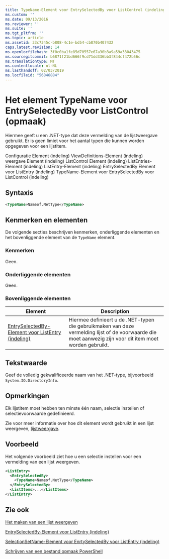 ```yaml
---
title: TypeName-Element voor EntrySelectedBy voor ListControl (indeling) | Microsoft Docs
ms.custom: ''
ms.date: 09/13/2016
ms.reviewer: ''
ms.suite: ''
ms.tgt_pltfrm: ''
ms.topic: article
ms.assetid: 33c7345c-b808-4c1e-bd54-cb870b407432
caps.latest.revision: 14
ms.openlocfilehash: 3f0c0ba1fe85d70557e67a30b3a9a59a33043475
ms.sourcegitcommit: b6871f21bd666f9cd71dd336bb3f844cf472b56c
ms.translationtype: MT
ms.contentlocale: nl-NL
ms.lasthandoff: 02/03/2019
ms.locfileid: "56846884"
---
```

# <a name="typename-element-for-entryselectedby-for-listcontrol-format"></a>Het element TypeName voor EntrySelectedBy voor ListControl (opmaak)

Hiermee geeft u een .NET-type dat deze vermelding van de lijstweergave gebruikt. Er is geen limiet voor het aantal typen die kunnen worden opgegeven voor een lijstitem.

Configuratie Element (indeling) ViewDefinitions-Element (indeling) weergave Element (indeling) ListControl Element (indeling) ListEntries-Element (indeling) ListEntry-Element (indeling) EntrySelectedBy Element voor ListEntry (indeling) TypeName-Element voor EntrySelectedBy voor ListControl (indeling)

## <a name="syntax"></a>Syntaxis

```xml
<TypeName>Nameof.NetType</TypeName>
```

## <a name="attributes-and-elements"></a>Kenmerken en elementen

De volgende secties beschrijven kenmerken, onderliggende elementen en het bovenliggende element van de `TypeName` element.

### <a name="attributes"></a>Kenmerken

Geen.

### <a name="child-elements"></a>Onderliggende elementen

Geen.

### <a name="parent-elements"></a>Bovenliggende elementen

|Element|Description|
|-------------|-----------------|
|[EntrySelectedBy-Element voor ListEntry (indeling)](./entryselectedby-element-for-listentry-for-listcontrol-format.md)|Hiermee definieert u de .NET-typen die gebruikmaken van deze vermelding lijst of de voorwaarde die moet aanwezig zijn voor dit item moet worden gebruikt.|

## <a name="text-value"></a>Tekstwaarde

Geef de volledig gekwalificeerde naam van het .NET-type, bijvoorbeeld `System.IO.DirectoryInfo`.

## <a name="remarks"></a>Opmerkingen

Elk lijstitem moet hebben ten minste één naam, selectie instellen of selectievoorwaarde gedefinieerd.

Zie voor meer informatie over hoe dit element wordt gebruikt in een lijst weergeven, [lijstweergave](./creating-a-list-view.md).

## <a name="example"></a>Voorbeeld

Het volgende voorbeeld ziet hoe u een selectie instellen voor een vermelding van een lijst weergeven.

```xml
<ListEntry>
  <EntrySelectedBy>
    <TypeName>Nameof.NetType</TypeName>
  </EntrySelectedBy>
  <ListItems>...</ListItems>
</ListEntry>
```

## <a name="see-also"></a>Zie ook

[Het maken van een lijst weergeven](./creating-a-list-view.md)

[EntrySelectedBy-Element voor ListEntry (indeling)](./entryselectedby-element-for-listentry-for-listcontrol-format.md)

[SelectionSetName-Element voor EnrtySelectedBy voor ListEntry (indeling)](./selectionsetname-element-for-entryselectedby-for-listcontrol-format.md)

[Schrijven van een bestand opmaak PowerShell](./writing-a-powershell-formatting-file.md)
